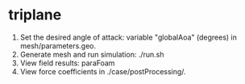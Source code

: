 # triplane

1. Set the desired angle of attack: variable "globalAoa" (degrees) in mesh/parameters.geo.
2. Generate mesh and run simulation: ./run.sh
3. View field results: paraFoam
4. View force coefficients in ./case/postProcessing/.



